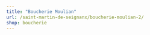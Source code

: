 ```yaml
---
title: "Boucherie Moulian"
url: /saint-martin-de-seignanx/boucherie-moulian-2/
shop: boucherie
---
```


